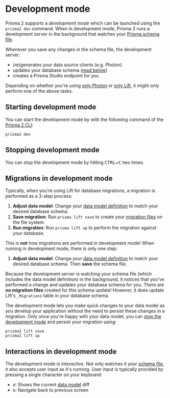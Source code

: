 # Development mode

Prisma 2 supports a _development mode_ which can be launched using the `prisma2 dev` command. When in development mode, Prisma 2 runs a development server in the background that watches your [Prisma schema file](./prisma-schema-file.md). 

Whenever you save any changes in the schema file, the development server:

- (re)generates your data source clients (e.g. Photon)
- updates your database schema ([read below](#migrations-in-development-mode))
- creates a Prisma Studio endpoint for you

Depending on whether you're using [only Photon](./photon/use-only-photon.md) or [only Lift](./lift/use-only-lift.md), it might only perform one of the above tasks. 

## Starting development mode

You can start the development mode by with the following command of the [Prisma 2 CLI](./prisma2-cli.md):

```
prisma2 dev
```

## Stopping development mode

You can stop the development mode by hitting <kbd>CTRL</kbd>+<kbd>C</kbd> two times.

## Migrations in development mode

Typically, when you're using Lift for database migrations, a migration is performed as a 3-step process:

1. **Adjust data model**: Change your [data model definition](./data-modeling.md#data-model-definition) to match your desired database schema.
1. **Save migration**: Run `prisma lift save` to create your [migration files](./migration-files.md) on the file system.
1. **Run migration**: Run `prisma lift up` to perform the migration against your database.

This is **not** how migrations are performed in development mode! When running in development mode, there is only one step:

1. **Adjust data model**: Change your [data model definition](./data-modeling.md#data-model-definition) to match your desired database schema. Then **save** the schema file.

Because the development server is watching your schema file (which includes the data model definition) in the background, it notices that you've performed a change and updates your database schema for you. There are **no migration files** created for this schema update! However, it does update Lift's `_Migrations` table in your database schema.

The development mode lets you make quick changes to your data model as you develop your application without the need to persist these changes in a migration. Only once you're happy with your data model, you can [stop the development mode](#stopping-development-mode) and persist your migration using:

```
prisma2 lift save
prisma2 lift up
```

## Interactions in development mode

The development mode is _interactive_. Not only watches it your [schema file](./prisma-schema-file.md), it also accepts user input as it's running. User input is typically provided by pressing a single character on your keyboard:

- `d`: Shows the current [data model](./data-modeling.md#data-model-definition) diff
- `b`: Navigate back to previous screen
